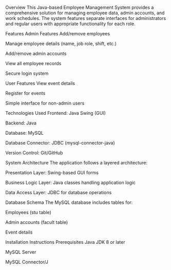 
Overview
This Java-based Employee Management System provides a comprehensive solution for managing employee data, admin accounts, and work schedules. The system features separate interfaces for administrators and regular users with appropriate functionality for each role.

Features
Admin Features
Add/remove employees

Manage employee details (name, job role, shift, etc.)

Add/remove admin accounts

View all employee records

Secure login system

User Features
View event details

Register for events

Simple interface for non-admin users

Technologies Used
Frontend: Java Swing (GUI)

Backend: Java

Database: MySQL

Database Connector: JDBC (mysql-connector-java)

Version Control: Git/GitHub

System Architecture
The application follows a layered architecture:

Presentation Layer: Swing-based GUI forms

Business Logic Layer: Java classes handling application logic

Data Access Layer: JDBC for database operations

Database Schema
The MySQL database includes tables for:

Employees (stu table)

Admin accounts (facult table)

Event details

Installation Instructions
Prerequisites
Java JDK 8 or later

MySQL Server

MySQL Connector/J
